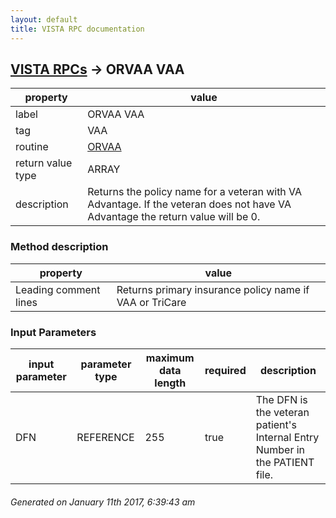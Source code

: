 ```yaml
---
layout: default
title: VISTA RPC documentation
---
```




## [VISTA RPCs](TableOfContent.md) &#8594; ORVAA VAA 

 property | value 
--- | --- 
 label | ORVAA VAA
 tag | VAA
 routine | [ORVAA](http://code.osehra.org/dox/Routine_ORVAA_source.html)
 return value type | ARRAY
 description | Returns the policy name for a veteran with VA Advantage. If the veteran does not have VA Advantage the return value will be 0.


### Method description

 property | value 
--- | --- 
 Leading comment lines | Returns primary insurance policy name if VAA or TriCare

### Input Parameters

| input parameter | parameter type | maximum data length | required | description | 
| --- | --- | --- | --- | --- | 
| DFN | REFERENCE | 255 | true | The DFN is the veteran patient's Internal Entry Number in the PATIENT file. | 




 ###### Generated on January 11th 2017, 6:39:43 am